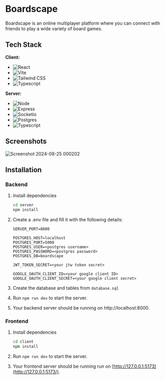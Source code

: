 
# Boardscape
Boardscape is an online multiplayer platform where you can connect with friends to play a wide variety of board games.


## Tech Stack

**Client:** 
* ![React](https://img.shields.io/badge/React-20232A?style=for-the-badge&logo=react&logoColor=61DAFB)
* ![Vite](https://img.shields.io/badge/Vite-B73BFE?style=for-the-badge&logo=vite&logoColor=FFD62E)
* ![Tailwind CSS](https://img.shields.io/badge/Tailwind_CSS-38B2AC?style=for-the-badge&logo=tailwind-css&logoColor=white)
* ![Typescript](https://img.shields.io/badge/TypeScript-007ACC?style=for-the-badge&logo=typescript&logoColor=white)

**Server:**
* ![Node](https://img.shields.io/badge/Node%20js-339933?style=for-the-badge&logo=nodedotjs&logoColor=white)
* ![Express](https://img.shields.io/badge/Express%20js-000000?style=for-the-badge&logo=express&logoColor=white)
* ![Socketio](https://img.shields.io/badge/Socket.io-010101?&style=for-the-badge&logo=Socket.io&logoColor=white)
* ![Postgres](https://img.shields.io/badge/PostgreSQL-316192?style=for-the-badge&logo=postgresql&logoColor=white)
* ![Typescript](https://img.shields.io/badge/TypeScript-007ACC?style=for-the-badge&logo=typescript&logoColor=white)


## Screenshots
![Screenshot 2024-08-25 000202](https://github.com/user-attachments/assets/a5b901c7-0fee-41df-9ff9-674f7a70b721)

## Installation

### Backend

1. Install dependencies 
    ```bash
    cd server
    npm install
    ```
2. Create a .env file and fill it with the following details:
    ```
    SERVER_PORT=8000

    POSTGRES_HOST=localhost
    POSTGRES_PORT=5000
    POSTGRES_USER=<postgres username>
    POSTGRES_PASSWORD=<postgres password>
    POSTGRES_DB=boardscape

    JWT_TOKEN_SECRET=<your jtw token secret>

    GOOGLE_OAUTH_CLIENT_ID=<your google client ID>
    GOOGLE_OAUTH_CLIENT_SECRET=<your google client secret>
    ```
3. Create the database and tables from ```database.sql```

4. Run ```npm run dev``` to start the server.

5. Your backend server should be running on http://localhost:8000.

### Frontend

1. Install dependencies 
    ```bash
    cd client
    npm install
    ```

2.  Run ```npm run dev``` to start the server.

3.  Your frontend server should be running run on [http://127.0.0.1:5173](http://127.0.0.1:5173/).
